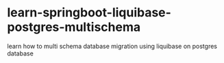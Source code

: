 # learn-springboot-liquibase-postgres-multischema
learn how to multi schema database migration using liquibase on postgres database

